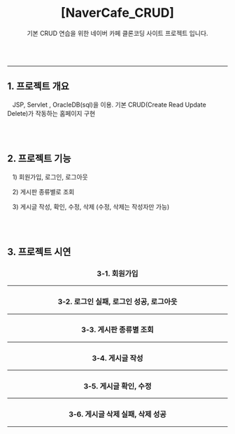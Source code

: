 <div align=center>
  <h1>[NaverCafe_CRUD]</h1>
</div>
<div align=center>
  기본 CRUD 연습을 위한 네이버 카페 클론코딩 사이트 프로젝트 입니다.
</div>
<br><br><br>
<hr>

<h2>1. 프로젝트 개요</h2>
<p>&nbsp;&nbsp;&nbsp;JSP, Servlet , OracleDB(sql)을 이용. 기본 CRUD(Create Read Update Delete)가 작동하는 홈페이지 구현</p>
<br><br>
<h2>2. 프로젝트 기능</h2>
<p>&nbsp;&nbsp;&nbsp;1) 회원가입, 로그인, 로그아웃</p>
<p>&nbsp;&nbsp;&nbsp;2) 게시판 종류별로 조회</p>
<p>&nbsp;&nbsp;&nbsp;3) 게시글 작성, 확인, 수정, 삭제 (수정, 삭제는 작성자만 가능)</p>
<br><br>
<h2>3. 프로젝트 시연</h2>
<div align=center>
    <h3>3-1. 회원가입</h3>
    <hr>
    <h3>3-2. 로그인 실패, 로그인 성공, 로그아웃</h3>
    <hr>
    <h3>3-3. 게시판 종류별 조회</h3>
    <hr>
    <h3>3-4. 게시글 작성</h3>
    <hr>
    <h3>3-5. 게시글 확인, 수정</h3>
    <hr>
    <h3>3-6. 게시글 삭제 실패, 삭제 성공</h3>
    <hr>
</div>
